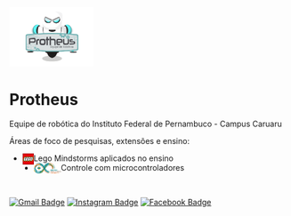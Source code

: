 <img alt="Imagem de robô mascote segurando placa escrito Protheus Equipe de Robótica" title="Protheus Equipe de Robótica" src="https://raw.githubusercontent.com/Protheus-Robotica/.github/main/assets/logo.svg" width="30%">

# Protheus

Equipe de robótica do Instituto Federal de Pernambuco - Campus Caruaru

Áreas de foco de pesquisas, extensões e ensino:
- Lego Mindstorms aplicados no ensino <img alt="Logo Lego" title="Lego" src="https://raw.githubusercontent.com/Protheus-Robotica/.github/main/assets/lego.svg" style="height: 20px; width: 20px; float: left"/>
- Controle com microcontroladores <img alt="Logo Arduino" title="Arduino" src="https://raw.githubusercontent.com/Protheus-Robotica/.github/main/assets/arduino.png" style="height: 19px; float: left"/>

<br>

[![Gmail Badge](https://img.shields.io/badge/-Gmail-c14438?style=flat-square&logo=Gmail&logoColor=white&link=mailto:equipeprotheus@gmail.com)](mailto:equipeprotheus@gmail.com)
[![Instagram Badge](https://img.shields.io/badge/-Instagram-E4405F?style=flat-square&logo=instagram&logoColor=white&link=https://www.instagram.com/ifpeopensource/)](https://www.instagram.com/ifpeopensource/)
[![Facebook Badge](https://img.shields.io/badge/Facebook-1877F2?style=flat-square&logo=facebook&logoColor=white)](https://www.facebook.com/equipeprotheus/)
